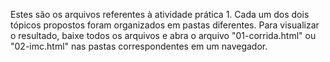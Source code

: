 Estes são os arquivos referentes à atividade prática 1. Cada um dos dois tópicos propostos foram organizados em pastas diferentes. Para visualizar o resultado, baixe todos os arquivos e abra o arquivo "01-corrida.html" ou "02-imc.html" nas pastas correspondentes em um navegador.
